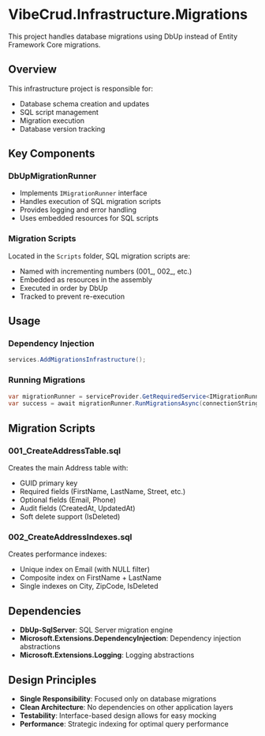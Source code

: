 # VibeCrud.Infrastructure.Migrations

This project handles database migrations using DbUp instead of Entity Framework Core migrations.

## Overview

This infrastructure project is responsible for:
- Database schema creation and updates
- SQL script management
- Migration execution
- Database version tracking

## Key Components

### DbUpMigrationRunner
- Implements `IMigrationRunner` interface
- Handles execution of SQL migration scripts
- Provides logging and error handling
- Uses embedded resources for SQL scripts

### Migration Scripts
Located in the `Scripts` folder, SQL migration scripts are:
- Named with incrementing numbers (001_, 002_, etc.)
- Embedded as resources in the assembly
- Executed in order by DbUp
- Tracked to prevent re-execution

## Usage

### Dependency Injection
```csharp
services.AddMigrationsInfrastructure();
```

### Running Migrations
```csharp
var migrationRunner = serviceProvider.GetRequiredService<IMigrationRunner>();
var success = await migrationRunner.RunMigrationsAsync(connectionString);
```

## Migration Scripts

### 001_CreateAddressTable.sql
Creates the main Address table with:
- GUID primary key
- Required fields (FirstName, LastName, Street, etc.)
- Optional fields (Email, Phone)
- Audit fields (CreatedAt, UpdatedAt)
- Soft delete support (IsDeleted)

### 002_CreateAddressIndexes.sql
Creates performance indexes:
- Unique index on Email (with NULL filter)
- Composite index on FirstName + LastName
- Single indexes on City, ZipCode, IsDeleted

## Dependencies

- **DbUp-SqlServer**: SQL Server migration engine
- **Microsoft.Extensions.DependencyInjection**: Dependency injection abstractions
- **Microsoft.Extensions.Logging**: Logging abstractions

## Design Principles

- **Single Responsibility**: Focused only on database migrations
- **Clean Architecture**: No dependencies on other application layers
- **Testability**: Interface-based design allows for easy mocking
- **Performance**: Strategic indexing for optimal query performance